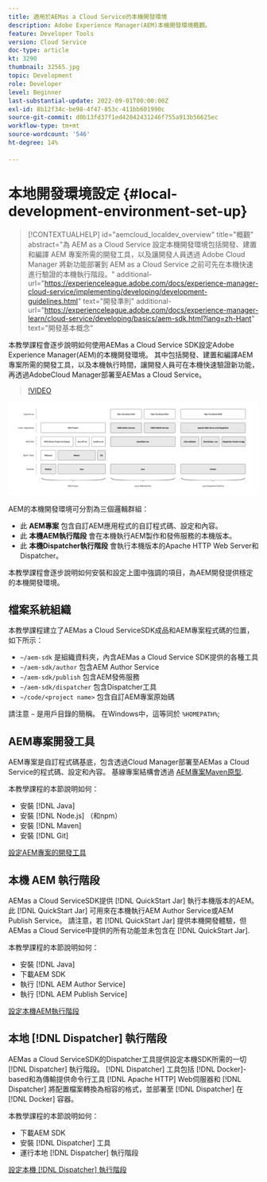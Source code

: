 ```yaml
---
title: 適用於AEMas a Cloud Service的本機開發環境
description: Adobe Experience Manager(AEM)本機開發環境概觀。
feature: Developer Tools
version: Cloud Service
doc-type: article
kt: 3290
thumbnail: 32565.jpg
topic: Development
role: Developer
level: Beginner
last-substantial-update: 2022-09-01T00:00:00Z
exl-id: 8b12f34c-be98-4f47-853c-411bb601990c
source-git-commit: d0b13fd37f1ed42042431246f755a913b56625ec
workflow-type: tm+mt
source-wordcount: '546'
ht-degree: 14%

---
```


# 本地開發環境設定 {#local-development-environment-set-up}

>[!CONTEXTUALHELP]
>id="aemcloud_localdev_overview"
>title="概觀"
>abstract="為 AEM as a Cloud Service 設定本機開發環境包括開發、建置和編譯 AEM 專案所需的開發工具，以及讓開發人員透過 Adobe Cloud Manager 將新功能部署到 AEM as a Cloud Service 之前可先在本機快速進行驗證的本機執行階段。"
>additional-url="https://experienceleague.adobe.com/docs/experience-manager-cloud-service/implementing/developing/development-guidelines.html" text="開發準則"
>additional-url="https://experienceleague.adobe.com/docs/experience-manager-learn/cloud-service/developing/basics/aem-sdk.html?lang=zh-Hant" text="開發基本概念"

本教學課程會逐步說明如何使用AEMas a Cloud Service SDK設定Adobe Experience Manager(AEM)的本機開發環境。 其中包括開發、建置和編譯AEM專案所需的開發工具，以及本機執行時間，讓開發人員可在本機快速驗證新功能，再透過AdobeCloud Manager部署至AEMas a Cloud Service。

>[!VIDEO](https://video.tv.adobe.com/v/32565/?quality=12&learn=on)

![AEMas a Cloud Service本機開發環境技術堆疊](./assets/overview/aem-sdk-technology-stack.png)

AEM的本機開發環境可分割為三個邏輯群組：

+ 此 __AEM專案__ 包含自訂AEM應用程式的自訂程式碼、設定和內容。
+ 此 __本機AEM執行階段__ 會在本機執行AEM製作和發佈服務的本機版本。
+ 此 __本機Dispatcher執行階段__ 會執行本機版本的Apache HTTP Web Server和Dispatcher。

本教學課程會逐步說明如何安裝和設定上圖中強調的項目，為AEM開發提供穩定的本機開發環境。

## 檔案系統組織

本教學課程建立了AEMas a Cloud ServiceSDK成品和AEM專案程式碼的位置，如下所示：

+ `~/aem-sdk` 是組織資料夾，內含AEMas a Cloud Service SDK提供的各種工具
+ `~/aem-sdk/author` 包含AEM Author Service
+ `~/aem-sdk/publish` 包含AEM發佈服務
+ `~/aem-sdk/dispatcher` 包含Dispatcher工具
+ `~/code/<project name>` 包含自訂AEM專案原始碼

請注意 `~` 是用戶目錄的簡稱。 在Windows中，這等同於 `%HOMEPATH%`;

## AEM專案開發工具

AEM專案是自訂程式碼基底，包含透過Cloud Manager部署至AEMas a Cloud Service的程式碼、設定和內容。 基線專案結構會透過 [AEM專案Maven原型](https://github.com/adobe/aem-project-archetype).

本教學課程的本節說明如何：

+ 安裝 [!DNL Java]
+ 安裝 [!DNL Node.js] （和npm）
+ 安裝 [!DNL Maven]
+ 安裝 [!DNL Git]

[設定AEM專案的開發工具](./development-tools.md)

## 本機 AEM 執行階段

AEMas a Cloud ServiceSDK提供 [!DNL QuickStart Jar] 執行本機版本的AEM。 此 [!DNL QuickStart Jar] 可用來在本機執行AEM Author Service或AEM Publish Service。 請注意，若 [!DNL QuickStart Jar] 提供本機開發體驗，但AEMas a Cloud Service中提供的所有功能並未包含在 [!DNL QuickStart Jar].

本教學課程的本節說明如何：

+ 安裝 [!DNL Java]
+ 下載AEM SDK
+ 執行 [!DNL AEM Author Service]
+ 執行 [!DNL AEM Publish Service]

[設定本機AEM執行階段](./aem-runtime.md)

## 本地 [!DNL Dispatcher] 執行階段

AEMas a Cloud ServiceSDK的Dispatcher工具提供設定本機SDK所需的一切 [!DNL Dispatcher] 執行階段。 [!DNL Dispatcher] 工具包括 [!DNL Docker]-based和為傳輸提供命令行工具 [!DNL Apache HTTP] Web伺服器和 [!DNL Dispatcher] 將配置檔案轉換為相容的格式，並部署至 [!DNL Dispatcher] 在 [!DNL Docker] 容器。

本教學課程的本節說明如何：

+ 下載AEM SDK
+ 安裝 [!DNL Dispatcher] 工具
+ 運行本地 [!DNL Dispatcher] 執行階段

[設定本機 [!DNL Dispatcher] 執行階段](./dispatcher-tools.md)
